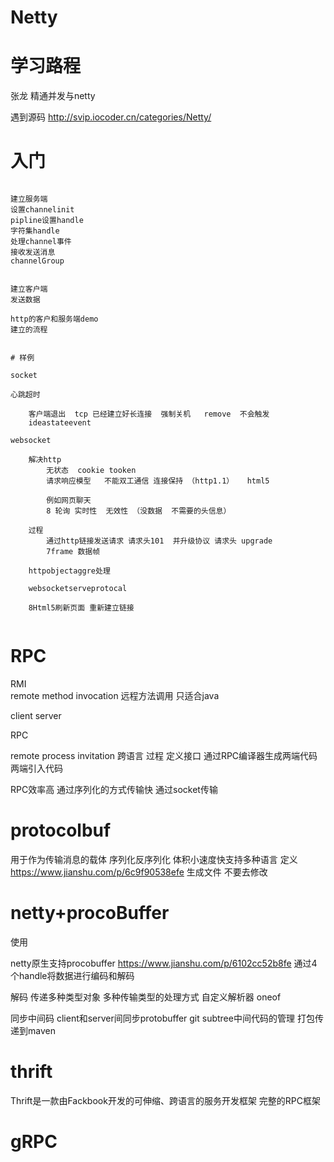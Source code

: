 # Netty


# 学习路程

张龙 精通并发与netty

遇到源码
http://svip.iocoder.cn/categories/Netty/



# 入门

```

建立服务端
设置channelinit
pipline设置handle
字符集handle
处理channel事件
接收发送消息
channelGroup


建立客户端
发送数据

http的客户和服务端demo
建立的流程


# 样例

socket

心跳超时

	客户端退出  tcp 已经建立好长连接  强制关机   remove  不会触发
	ideastateevent

websocket 
	
	解决http  
		无状态  cookie tooken 
		请求响应模型   不能双工通信 连接保持 （http1.1）   html5  
		
		例如网页聊天
		8 轮询 实时性  无效性 （没数据  不需要的头信息）

	过程
		通过http链接发送请求 请求头101  并升级协议 请求头 upgrade  
		7frame 数据帧
	
	httpobjectaggre处理

	websocketserveprotocal
	
	8Html5刷新页面 重新建立链接
	

```	

# RPC

RMI  
	remote method invocation
	远程方法调用
	只适合java
	
client 
server

RPC

remote process invitation 
	跨语言
过程
	定义接口
	通过RPC编译器生成两端代码
	两端引入代码

RPC效率高
通过序列化的方式传输快
通过socket传输

#  protocolbuf

用于作为传输消息的载体
序列化反序列化
体积小速度快支持多种语言
定义
https://www.jianshu.com/p/6c9f90538efe
生成文件 不要去修改


# netty+procoBuffer

使用

netty原生支持procobuffer
https://www.jianshu.com/p/6102cc52b8fe
通过4个handle将数据进行编码和解码

解码
传递多种类型对象
多种传输类型的处理方式
自定义解析器
oneof

同步中间码
client和server间同步protobuffer
git subtree中间代码的管理
打包传递到maven


# thrift

Thrift是一款由Fackbook开发的可伸缩、跨语言的服务开发框架 完整的RPC框架

# gRPC



 
 










	
	

